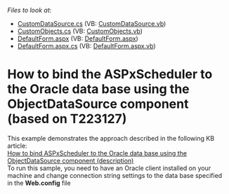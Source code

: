 <!-- default file list -->
*Files to look at*:

* [CustomDataSource.cs](./CS/WebApplication1/CustomDataSource.cs) (VB: [CustomDataSource.vb](./VB/WebApplication1/CustomDataSource.vb))
* [CustomObjects.cs](./CS/WebApplication1/CustomObjects.cs) (VB: [CustomObjects.vb](./VB/WebApplication1/CustomObjects.vb))
* [DefaultForm.aspx](./CS/WebApplication1/DefaultForm.aspx) (VB: [DefaultForm.aspx](./VB/WebApplication1/DefaultForm.aspx))
* [DefaultForm.aspx.cs](./CS/WebApplication1/DefaultForm.aspx.cs) (VB: [DefaultForm.aspx.vb](./VB/WebApplication1/DefaultForm.aspx.vb))
<!-- default file list end -->
# How to bind the ASPxScheduler to the Oracle data base using the ObjectDataSource component (based on T223127)


<p>This example demonstrates the approach described in the following KB article:<br /><a href="https://www.devexpress.com/Support/Center/p/T223127">How to bind ASPxScheduler to the Oracle data base using the ObjectDataSource component (description)</a><br />To run this sample, you need to have an Oracle client installed on your machine and change connection string settings to the data base specified in the <strong>Web.config</strong> file</p>

<br/>


